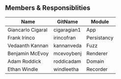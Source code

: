 
## Members & Responsiblities

| Name | GitName | Module |
| -------------- | --------- | ------------------------|
|Giancarlo Cigaral| cigaragian1 | App |
|Frank Irinco| irincofran | Persistancy |
|Vedaanth Kannan| kannanveda | Fuzz |
|Benjamin McEvoy| mcevoybenj | Renderer |
|Adam Roddick| roddicadam | Domain |
|Ethan Windle| windleetha | Recorder |
